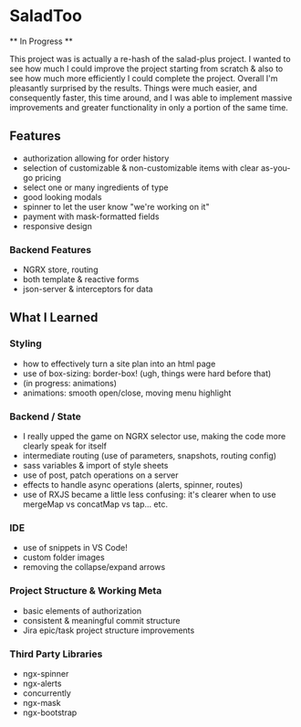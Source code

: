 # SaladToo

** In Progress **

This project was is actually a re-hash of the salad-plus project. I wanted to see how much I could improve the project starting from scratch & also to see how much more efficiently I could complete the project. Overall I'm pleasantly surprised by the results. Things were much easier, and consequently faster, this time around, and I was able to implement massive improvements and greater functionality in only a portion of the same time. 

## Features
- authorization allowing for order history
- selection of customizable & non-customizable items with clear as-you-go pricing
- select one or many ingredients of type
- good looking modals
- spinner to let the user know "we're working on it"
- payment with mask-formatted fields
- responsive design

### Backend Features
- NGRX store, routing
- both template & reactive forms
- json-server & interceptors for data

## What I Learned
### Styling
- how to effectively turn a site plan into an html page
- use of box-sizing: border-box! (ugh, things were hard before that)
- (in progress: animations)
- animations: smooth open/close, moving menu highlight

### Backend / State
- I really upped the game on NGRX selector use, making the code more clearly speak for itself
- intermediate routing (use of parameters, snapshots, routing config)
- sass variables & import of style sheets
- use of post, patch operations on a server
- effects to handle async operations (alerts, spinner, routes)
- use of RXJS became a little less confusing: it's clearer when to use mergeMap vs concatMap vs tap... etc.

### IDE 
- use of snippets in VS Code!
- custom folder images
- removing the collapse/expand arrows

### Project Structure & Working Meta
- basic elements of authorization
- consistent & meaningful commit structure
- Jira epic/task project structure improvements

### Third Party Libraries
- ngx-spinner
- ngx-alerts
- concurrently
- ngx-mask
- ngx-bootstrap
